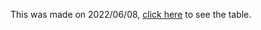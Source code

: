 This was made on 2022/06/08, [click here](https://github.com/dybdeskarphet/unixporn-top-tags/blob/main/tag-count.csv) to see the table.

